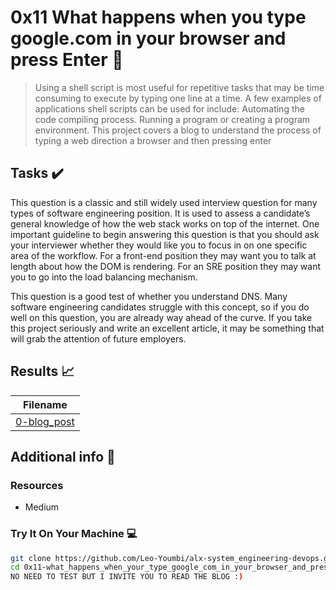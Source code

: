 # 0x11 What happens when you type google.com in your browser and press Enter :wrench:

> Using a shell script is most useful for repetitive tasks that may be time consuming to execute by typing one line at a time. A few examples of applications shell scripts can be used for include: Automating the code compiling process. Running a program or creating a program environment. This project covers a blog to understand the process of typing a web direction a browser and then pressing enter


## Tasks :heavy_check_mark:

This question is a classic and still widely used interview question for many types of software engineering position. It is used to assess a candidate’s general knowledge of how the web stack works on top of the internet. One important guideline to begin answering this question is that you should ask your interviewer whether they would like you to focus in on one specific area of the workflow. For a front-end position they may want you to talk at length about how the DOM is rendering. For an SRE position they may want you to go into the load balancing mechanism.

This question is a good test of whether you understand DNS. Many software engineering candidates struggle with this concept, so if you do well on this question, you are already way ahead of the curve. If you take this project seriously and write an excellent article, it may be something that will grab the attention of future employers.

## Results :chart_with_upwards_trend:

| Filename |
| ------ |
| [0-blog_post](./0-blog_post)|


## Additional info :construction:
### Resources

- Medium

### Try It On Your Machine :computer:
```bash
git clone https://github.com/Leo-Youmbi/alx-system_engineering-devops.git
cd 0x11-what_happens_when_your_type_google_com_in_your_browser_and_press_enter
NO NEED TO TEST BUT I INVITE YOU TO READ THE BLOG :)
```